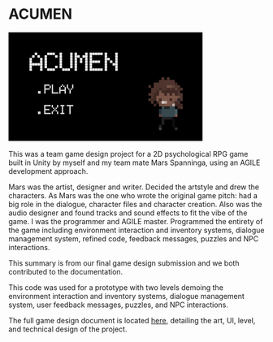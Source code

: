 # ACUMEN

<img src="./readme_images/fig3.png">

This was a team game design project for a 2D psychological RPG game built in Unity by myself and my team mate Mars Spanninga, using an AGILE development approach.

Mars was the artist, designer and writer. Decided the artstyle and drew the characters. As Mars was the one who wrote the original game pitch: had a big role in the
dialogue, character files and character creation. Also was the audio designer and found tracks and sound effects to fit the vibe of the game. I was the programmer and AGILE master. Programmed the entirety of the game including environment interaction and inventory systems, dialogue management system, refined code, feedback messages, puzzles and NPC interactions.

This summary is from our final game design submission and we both contributed to the documentation.

This code was used for a prototype with two levels demoing the environment interaction and inventory systems, dialogue management system, user feedback messages, puzzles, and NPC interactions.

The full game design document is located [here](./gamedocumentation.md), detailing the art, UI, level, and technical design of the project.
